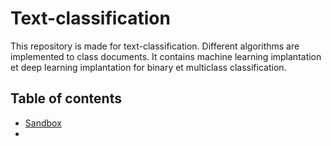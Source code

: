 # Text-classification
This repository is made for text-classification. Different algorithms are implemented to class documents.
It contains machine learning implantation et deep learning implantation for binary et multiclass classification. 

## Table of contents 

- [Sandbox]()
- []()